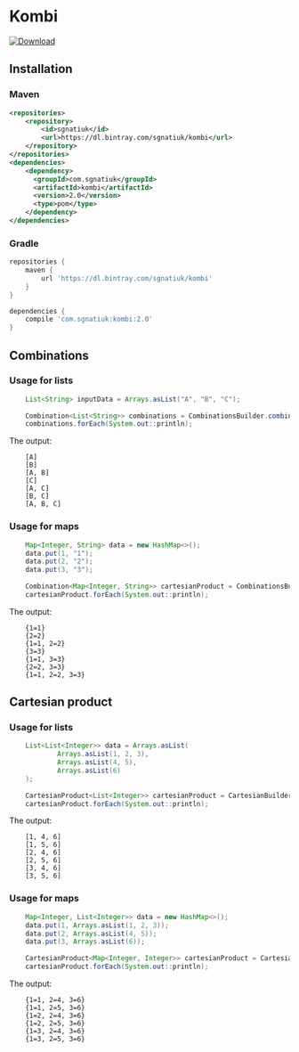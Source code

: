 # Kombi
 [ ![Download](https://api.bintray.com/packages/sgnatiuk/kombi/kombi/images/download.svg) ](https://bintray.com/sgnatiuk/kombi/kombi/_latestVersion)
## Installation
### Maven 
```xml
<repositories>
    <repository>
        <id>sgnatiuk</id>
        <url>https://dl.bintray.com/sgnatiuk/kombi</url>
    </repository>
</repositories>
<dependencies>
    <dependency>
      <groupId>com.sgnatiuk</groupId>
      <artifactId>kombi</artifactId>
      <version>2.0</version>
      <type>pom</type>
    </dependency>
</dependencies>
```
### Gradle
```groovy
repositories {
    maven {
        url 'https://dl.bintray.com/sgnatiuk/kombi'
    }
}

dependencies {
    compile 'com.sgnatiuk:kombi:2.0'
}
```
## Combinations
### Usage for lists
```java
    List<String> inputData = Arrays.asList("A", "B", "C");
    
    Combination<List<String>> combinations = CombinationsBuilder.combinationsOf(inputData);
    combinations.forEach(System.out::println);
```
The output:
```
    [A]
    [B]
    [A, B]
    [C]
    [A, C]
    [B, C]
    [A, B, C]
```

### Usage for maps
```java
    Map<Integer, String> data = new HashMap<>();
    data.put(1, "1");
    data.put(2, "2");
    data.put(3, "3");
    
    Combination<Map<Integer, String>> cartesianProduct = CombinationsBuilder.combinationsOf(data);
    cartesianProduct.forEach(System.out::println);
```
The output:
```
    {1=1}
    {2=2}
    {1=1, 2=2}
    {3=3}
    {1=1, 3=3}
    {2=2, 3=3}
    {1=1, 2=2, 3=3}
```

## Cartesian product
### Usage for lists
```java
    List<List<Integer>> data = Arrays.asList(
            Arrays.asList(1, 2, 3),
            Arrays.asList(4, 5),
            Arrays.asList(6)
    );
    
    CartesianProduct<List<Integer>> cartesianProduct = CartesianBuilder.cartesianProductOf(data, false);
    cartesianProduct.forEach(System.out::println);
```
The output:
```
    [1, 4, 6]
    [1, 5, 6]
    [2, 4, 6]
    [2, 5, 6]
    [3, 4, 6]
    [3, 5, 6]
```

### Usage for maps
```java
    Map<Integer, List<Integer>> data = new HashMap<>();
    data.put(1, Arrays.asList(1, 2, 3));
    data.put(2, Arrays.asList(4, 5));
    data.put(3, Arrays.asList(6));
    
    CartesianProduct<Map<Integer, Integer>> cartesianProduct = CartesianBuilder.cartesianProductOf(data, true);
    cartesianProduct.forEach(System.out::println);
```
The output:
```
    {1=1, 2=4, 3=6}
    {1=1, 2=5, 3=6}
    {1=2, 2=4, 3=6}
    {1=2, 2=5, 3=6}
    {1=3, 2=4, 3=6}
    {1=3, 2=5, 3=6}
```

